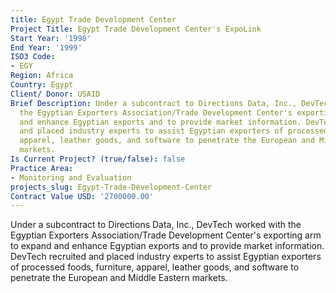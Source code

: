 ```yaml
---
title: Egypt Trade Development Center
Project Title: Egypt Trade Development Center's ExpoLink
Start Year: '1998'
End Year: '1999'
ISO3 Code:
- EGY
Region: Africa
Country: Egypt
Client/ Donor: USAID
Brief Description: Under a subcontract to Directions Data, Inc., DevTech worked with
  the Egyptian Exporters Association/Trade Development Center's exporting arm to expand
  and enhance Egyptian exports and to provide market information. DevTech recruited
  and placed industry experts to assist Egyptian exporters of processed foods, furniture,
  apparel, leather goods, and software to penetrate the European and Middle Eastern
  markets.
Is Current Project? (true/false): false
Practice Area:
- Monitoring and Evaluation
projects_slug: Egypt-Trade-Development-Center
Contract Value USD: '2700000.00'
---
```


Under a subcontract to Directions Data, Inc., DevTech worked with the Egyptian Exporters Association/Trade Development Center's exporting arm to expand and enhance Egyptian exports and to provide market information. DevTech recruited and placed industry experts to assist Egyptian exporters of processed foods, furniture, apparel, leather goods, and software to penetrate the European and Middle Eastern markets.